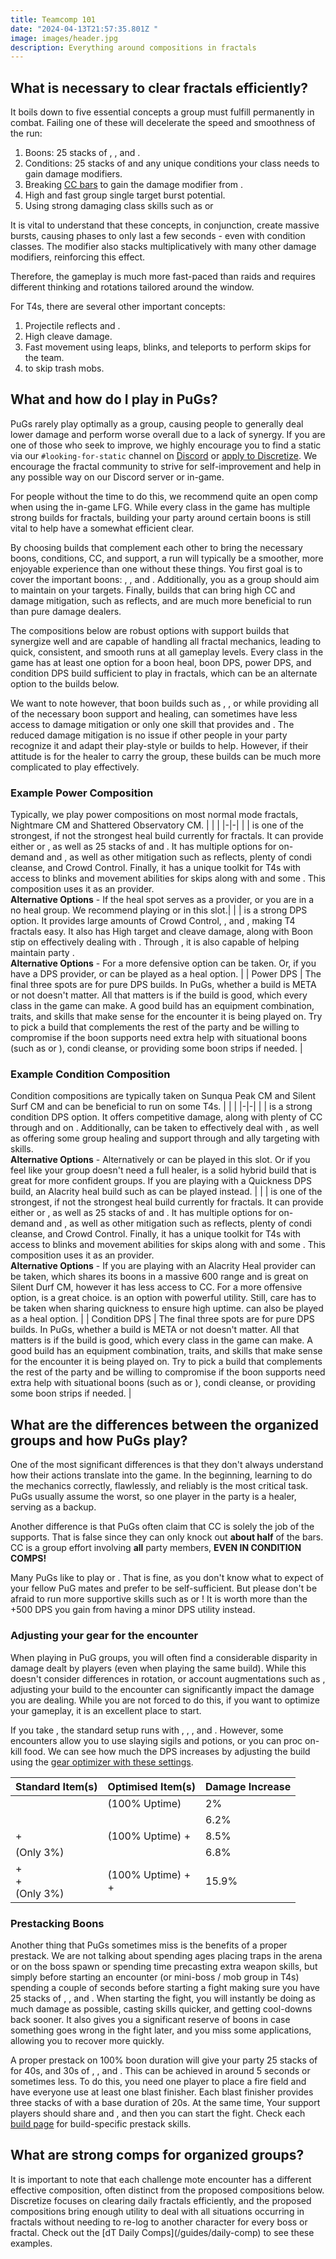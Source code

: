 ```yaml
---
title: Teamcomp 101
date: "2024-04-13T21:57:35.801Z "
image: images/header.jpg
description: Everything around compositions in fractals
---
```

## What is necessary to clear fractals efficiently?

It boils down to five essential concepts a group must fulfill permanently in combat. Failing one of these will decelerate the speed and smoothness of the run:

1. Boons: 25 stacks of <Boon name="Might"/>, <Boon name="Fury"/>, <Boon name="Quickness"/> and <Boon name="Alacrity"/>.
2. Conditions: 25 stacks of <Condition name="Vulnerability"/> and any unique conditions your class needs to gain damage modifiers.
3. Breaking [CC bars](guides/cc-distribution) to gain the damage modifier from <Effect name="Exposed"/>.
4. High and fast group single target burst potential.
5. Using strong damaging class skills such as <Skill name="Spider Venom"/> or <Skill name="onewolfpack"/>

<Warning>
It is vital to understand that these concepts, in conjunction, create massive bursts, causing phases to only last a few seconds - even with condition classes. The <Effect name="Exposed"/> modifier also stacks multiplicatively with many other damage modifiers, reinforcing this effect.

Therefore, the gameplay is much more fast-paced than raids and requires different thinking and rotations tailored around the <Effect name="Exposed"/> window.
</Warning>

For T4s, there are several other important concepts: 

1. Projectile reflects and <Boon name="Stability"/>. 
2. High cleave damage.
3. Fast movement using leaps, blinks, and teleports to perform skips for the team.
4. <Effect name="Stealth"/> to skip trash mobs.

## What and how do I play in PuGs? 

PuGs rarely play optimally as a group, causing people to generally deal lower damage and perform worse overall due to a lack of synergy. If you are one of those who seek to improve, we highly encourage you to find a static via our `#looking-for-static` channel on [Discord](https://discord.gg/NpS2gN5) or [apply to Discretize](apply). We encourage the fractal community to strive for self-improvement and help in any possible way on our Discord server or in-game.

For people without the time to do this, we recommend quite an open comp when using the in-game LFG. While every class in the game has multiple strong builds for fractals, building your party around certain boons is still vital to help have a somewhat efficient clear.

By choosing builds that complement each other to bring the necessary boons, conditions, CC, and support, a run will typically be a smoother, more enjoyable experience than one without these things. You first goal is to cover the important boons: <Boon name="Might" text="25 Might"/>, <Boon name="Fury"/>, <Boon name="Quickness"/> and <Boon name="Alacrity"/>. Additionally, you as a group should aim to maintain <Condition name="vulnerability" text="25 Vulnerability"/> on your targets. Finally, builds that can bring high CC and damage mitigation, such as reflects, <Boon name="Aegis"/> and <Boon name="Stability"/> are much more beneficial to run than pure damage dealers.

<Warning>
The compositions below are robust options with support builds that synergize well and are capable of handling all fractal mechanics, leading to quick, consistent, and smooth runs at all gameplay levels. Every class in the game has at least one option for a boon heal, boon DPS, power DPS, and condition DPS build sufficient to play in fractals, which can be an alternate option to the builds below.

We want to note however, that boon builds such as <Specialization name="Mechanist"/>, <Specialization name="Druid"/>, or <Specialization name="Tempest"/> while providing all of the necessary boon support and healing, can sometimes have less access to damage mitigation or only one skill that provides <Boon name="Stability"/> and <Boon name="Aegis"/>. The reduced damage mitigation is no issue if other people in your party recognize it and adapt their play-style or builds to help. However, if their attitude is for the healer to carry the group, these builds can be much more complicated to play effectively.
</Warning>

### Example Power Composition
Typically, we play power compositions on most normal mode fractals, Nightmare CM and Shattered Observatory CM.
| | |
|-|-|
| <Specialization name="Chronomancer" size="big" disable text/> | <BuildLink build="Heal Boon Chronomancer" specialization="Chronomancer"/> is one of the strongest, if not the strongest heal build currently for fractals. It can provide either <Boon name="Alacrity"/> or <Boon name="Quickness"/>, as well as 25 stacks of <Boon name="Might"/> and <Boon name="Fury"/>. It has multiple options for on-demand <Boon name="Stability"/> and <Boon name="Aegis"/>, as well as other mitigation such as reflects, plenty of condi cleanse, and Crowd Control. Finally, it has a unique toolkit for T4s with access to blinks and movement abilities for skips along with <Effect name="Stealth"/> and some <Effect name="Superspeed"/>. This composition uses it as an <Boon name="Alacrity"/> provider. <br/> **Alternative Options** - If the heal spot serves as a <Boon name="Quickness"/> provider, or you are in a no heal group. We recommend playing <BuildLink build="Power Renegade" specialization="Renegade"/> or <Specialization name="Willbender" text="Power Alacrity Willbender"/> in this slot.|
| <Specialization name="Scrapper" size="big" disable text/> | <BuildLink build="Power Scrapper" specialization="Scrapper"/> is a strong <Boon name="Quickness"/> DPS option. It provides large amounts of Crowd Control, <Effect name="Stealth"/>, and <Effect name="Superspeed"/>, making T4 fractals easy. It also has High target and cleave damage, along with Boon stip on <Skill name="Throw Mine"/> effectively dealing with <Instability name="No Pain, No Gain"/>. Through <Skill name="Blast Gyro"/>, it is also capable of helping maintain party <Boon name="Might"/>. <br/> **Alternative Options** - For a more defensive option <BuildLink build="Power Herald" specialization="Herald"/> can be taken. Or, if you have a <Boon name="Alacrity"/> DPS provider, <BuildLink build="Heal Boon Chronomancer" specialization="Chronomancer"/> or <BuildLink build="Heal Firebrand"  specialization="Firebrand"/> can be played as a <Boon name="Quickness"/> heal option. |
| Power DPS | The final three spots are for pure DPS builds. In PuGs, whether a build is META or not doesn't matter. All that matters is if the build is good, which every class in the game can make. A good build has an equipment combination, traits, and skills that make sense for the encounter it is being played on. Try to pick a build that complements the rest of the party and be willing to compromise if the boon supports need extra help with situational boons (such as <Boon name="Stability"/> or <Boon name="Aegis"/>), condi cleanse, or providing some boon strips if needed. |

### Example Condition Composition
Condition compositions are typically taken on Sunqua Peak CM and Silent Surf CM and can be beneficial to run on some T4s. 
| | |
|-|-|
| <Specialization name="Specter" size="big" disable text/> | <BuildLink build="Condi Specter" specialization="Specter"/> is a strong condition <Boon name="Alacrity"/> DPS option. It offers competitive damage, along with plenty of CC through <Skill name="Basilisk Venom"/> and <Skill name="Headshot"/> on <Item id="72239" text="Off-hand Pistol"/>. Additionally, <Trait name="Bountiful Theft"/> can be taken to effectively deal with <Instability name="No Pain, No Gain"/>, as well as offering some group healing and support through <Trait name="Consume Shadows"/> and ally targeting with <Item id="76688" text="Scepter"/> skills. <br/> **Alternative Options** - Alternatively <BuildLink build="Condi Alac Renegade" specialization="Renegade"/> or <Specialization name="Scourge" text="Condition Alacrity Scourge"/> can be played in this slot. Or if you feel like your group doesn't need a full healer, <BuildLink build="Celestial Scourge" specialization="Scourge"/> is a solid hybrid build that is great for more confident groups. If you are playing with a Quickness DPS build, an Alacrity heal build such as <BuildLink build="Heal Boon Chronomancer" specialization="Chronomancer"/> can be played instead. |
| <Specialization name="Chronomancer" size="big" disable text/> | <BuildLink build="Heal Boon Chronomancer" specialization="Chronomancer"/> is one of the strongest, if not the strongest heal build currently for fractals. It can provide either <Boon name="Alacrity"/> or <Boon name="Quickness"/>, as well as 25 stacks of <Boon name="Might"/> and <Boon name="Fury"/>. It has multiple options for on-demand <Boon name="Stability"/> and <Boon name="Aegis"/>, as well as other mitigation such as reflects, plenty of condi cleanse, and Crowd Control. Finally, it has a unique toolkit for T4s with access to blinks and movement abilities for skips along with <Effect name="Stealth"/> and some <Effect name="Superspeed"/>. This composition uses it as an <Boon name="Alacrity"/> provider. <br/> **Alternative Options** - If you are playing with an Alacrity Heal provider <Specialization name="Herald" text="Condition Quickness Herald"/> can be taken, which shares its boons in a massive 600 range and is great on Silent Durf CM, however it has less access to CC. For a more offensive option, <BuildLink build="Condition Harbinger" specialization="Harbinger"/> is a great choice. <BuildLink build="Condi Firebrand" specialization="Firebrand"/> is an option with powerful utility. Still, care has to be taken when sharing quickness to ensure high uptime.<BuildLink build="Heal Firebrand"  specialization="Firebrand"/> can also be played as a <Boon name="Quickness"/> heal option. |
| Condition DPS | The final three spots are for pure DPS builds. In PuGs, whether a build is META or not doesn't matter. All that matters is if the build is good, which every class in the game can make. A good build has an equipment combination, traits, and skills that make sense for the encounter it is being played on. Try to pick a build that complements the rest of the party and be willing to compromise if the boon supports need extra help with situational boons (such as <Boon name="Stability"/> or <Boon name="Aegis"/>), condi cleanse, or providing some boon strips if needed. |

## What are the differences between the organized groups and how PuGs play?

One of the most significant differences is that they don't always understand how their actions translate into the game. In the beginning, learning to do the mechanics correctly, flawlessly, and reliably is the most critical task. PuGs usually assume the worst, so one player in the party is a healer, serving as a backup.

Another difference is that PuGs often claim that CC is solely the job of the supports. That is false since they can only knock out **about half** of the bars. CC is a group effort involving **all** party members, **EVEN IN CONDITION COMPS!**

Many PuGs like to play <Specialization name="Virtuoso"/> or <Specialization name="Scourge"/>. That is fine, as you don't know what to expect of your fellow PuG mates and prefer to be self-sufficient. But please don't be afraid to run more supportive skills such as <Skill name="Signet of Humility"/> or <Skill name="Spectral Grasp"/>! It is worth more than the +500 DPS you gain from having a minor DPS utility instead.

### Adjusting your gear for the encounter
When playing in PuG groups, you will often find a considerable disparity in damage dealt by players (even when playing the same build). While this doesn't consider differences in rotation, or account augmentations such as <Augmentation name="Mist Attunement 4"/>, adjusting your build to the encounter can significantly impact the damage you are dealing. While you are not forced to do this, if you want to optimize your gameplay, it is an excellent place to start.

If you take <BuildLink build="Power Soulbeast" specialization="Soulbeast"/>, the standard setup runs with <Item id="24615"/>, <Item id="24868"/>, <Item id="91805"/>, and <Item id="9443"/>. However, some encounters allow you to use slaying sigils and potions, or you can proc on-kill food. We can see how much the DPS increases by adjusting the build using the [gear optimizer with these settings](https://optimizer.discretize.eu/?s=wmPELQkev1).
 
| Standard Item(s)                                                                  | Optimised Item(s)                                                                      | Damage Increase |
|-----------------------------------------------------------------------------------|----------------------------------------------------------------------------------------|-----------------|
| <Item id="91805"/>                                                                | <Item id="43360"/> (100% Uptime)                                                       | 2%              |
| <Item id="9443"/>                                                                 | <Item id="50082"/>                                                                     | 6.2%            |
| <Item id="91805"/> + <br/> <Item id="9443"/>                                      | <Item id="43360"/> (100% Uptime) + <br/> <Item id="50082"/>                            | 8.5%            |
| <Item id="24868"/> (Only 3%)                                                      | <Item id="24658"/>                                                                     | 6.8%            |
| <Item id="91805"/> + <br/> <Item id="9443"/> + <br/> <Item id="24868"/> (Only 3%) | <Item id="43360"/> (100% Uptime) + <br/> <Item id="50082"/> + <br/> <Item id="24658"/> | 15.9%           |

### Prestacking Boons
Another thing that PuGs sometimes miss is the benefits of a proper prestack. We are not talking about spending ages placing traps in the arena or on the boss spawn or spending time precasting extra weapon skills, but simply before starting an encounter (or mini-boss / mob group in T4s) spending a couple of seconds before starting a fight making sure you have 25 stacks of <Boon name="Might"/>, <Boon name="Fury"/>, <Boon name="Quickness"/> and <Boon name="Alacrity"/>. When starting the fight, you will instantly be doing as much damage as possible, casting skills quicker, and getting cool-downs back sooner. It also gives you a significant reserve of boons in case something goes wrong in the fight later, and you miss some applications, allowing you to recover more quickly.

A proper prestack on 100% boon duration will give your party 25 stacks of <Boon name="Might"/> for 40s, and 30s of <Boon name="Fury"/>, <Boon name="Quickness"/>, and <Boon name="Alacrity"/>. This can be achieved in around 5 seconds or sometimes less. To do this, you need one player to place a fire field and have everyone use at least one blast finisher. Each blast finisher provides three stacks of <Boon name="Might"/> with a base duration of 20s. At the same time, Your support players should share <Boon name="Quickness"/> and <Boon name="Alacrity"/>, and then you can start the fight. Check each [build page](/builds) for build-specific prestack skills.

## What are strong comps for organized groups?

<Warning>
It is important to note that each challenge mote encounter has a different effective composition, often distinct from the proposed compositions below. Discretize focuses on clearing daily fractals efficiently, and the proposed compositions bring enough utility to deal with all situations occurring in fractals without needing to re-log to another character for every boss or fractal. Check out the [dT Daily Comps](/guides/daily-comp) to see these examples.
</Warning>
